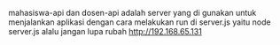 mahasiswa-api dan dosen-api adalah server yang di gunakan untuk menjalankan aplikasi dengan cara melakukan run di server.js yaitu node server.js alalu jangan lupa rubah http://192.168.65.131
